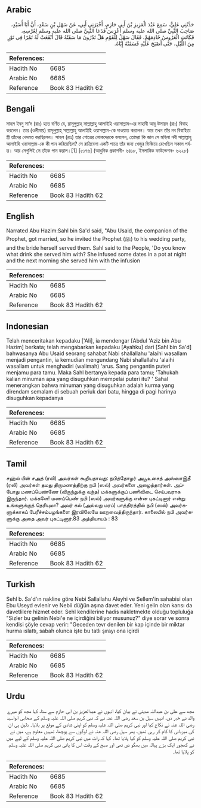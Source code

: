 ## Arabic


<div dir="rtl" lang="ar" style={{fontSize:'larger',backgroundColor:'#f8f9fa',padding:20}}>
حَدَّثَنِي عَلِيٌّ، سَمِعَ عَبْدَ الْعَزِيزِ بْنَ أَبِي حَازِمٍ، أَخْبَرَنِي أَبِي، عَنْ سَهْلِ بْنِ سَعْدٍ، أَنَّ أَبَا أُسَيْدٍ، صَاحِبَ النَّبِيِّ صلى الله عليه وسلم أَعْرَسَ فَدَعَا النَّبِيَّ صلى الله عليه وسلم لِعُرْسِهِ، فَكَانَتِ الْعَرُوسُ خَادِمَهُمْ‏.‏ فَقَالَ سَهْلٌ لِلْقَوْمِ هَلْ تَدْرُونَ مَا سَقَتْهُ قَالَ أَنْقَعَتْ لَهُ تَمْرًا فِي تَوْرٍ مِنَ اللَّيْلِ، حَتَّى أَصْبَحَ عَلَيْهِ فَسَقَتْهُ إِيَّاهُ‏.‏
</div>
<div style={{backgroundColor:'#f8f9fa',padding:20, marginBottom: 10}}><table> <thead> <tr> <th>References:</th> <th></th> </tr> </thead> <tbody><tr><td>Hadith No</td><td>6685</td></tr><tr><td>Arabic No</td><td>6685</td></tr><tr><td>Reference</td><td>Book 83 Hadith 62</td></tr></tbody></table></div>

## Bengali


<div dir="ltr" lang="bn" style={{fontSize:'larger',backgroundColor:'#f8f9fa',padding:20}}>
সাহল ইবনু সা‘দ (রাঃ) হতে বর্ণিত যে, রাসূলুল্লাহ্ সাল্লাল্লাহু আলাইহি ওয়াসাল্লাম-এর সাহাবী আবূ উসায়দ (রাঃ) বিবাহ করলেন। তার (ওলীমায়) রাসূলুল্লাহ্ সাল্লাল্লাহু আলাইহি ওয়াসাল্লাম-কে দাওয়াত করলেন। আর তখন তাঁর নব বিবাহিতা স্ত্রী তাঁদের খেদমত করছিলেন। সাহল (রাঃ) তার গোত্রের লোকদেরকে বললেন, তোমরা কি জান সে মহিলা নবী সাল্লাল্লাহু আলাইহি ওয়াসাল্লাম-কে কী পান করিয়েছিল? সে রাত্রিবেলা একটি পাত্রে তাঁর জন্য খেজুর ভিজিয়ে রেখেছিল সকাল পর্যন্ত। আর সেগুলিই সে তাঁকে পান করাল।[1] [৫১৭৬] (আধুনিক প্রকাশনী- ৬৪১৮, ইসলামিক ফাউন্ডেশন- ৬২২৮)
</div>
<div style={{backgroundColor:'#f8f9fa',padding:20, marginBottom: 10}}><table> <thead> <tr> <th>References:</th> <th></th> </tr> </thead> <tbody><tr><td>Hadith No</td><td>6685</td></tr><tr><td>Arabic No</td><td>6685</td></tr><tr><td>Reference</td><td>Book 83 Hadith 62</td></tr></tbody></table></div>

## English


<div dir="ltr" lang="en" style={{fontSize:'larger',backgroundColor:'#f8f9fa',padding:20}}>
Narrated Abu Hazim:Sahl bin Sa'd said, "Abu Usaid, the companion of the Prophet, got married, so he invited the Prophet (ﷺ) to his wedding party, and the bride herself served them. Sahl said to the People, 'Do you know what drink she served him with? She infused some dates in a pot at night and the next morning she served him with the infusion
</div>
<div style={{backgroundColor:'#f8f9fa',padding:20, marginBottom: 10}}><table> <thead> <tr> <th>References:</th> <th></th> </tr> </thead> <tbody><tr><td>Hadith No</td><td>6685</td></tr><tr><td>Arabic No</td><td>6685</td></tr><tr><td>Reference</td><td>Book 83 Hadith 62</td></tr></tbody></table></div>

## Indonesian


<div dir="ltr" lang="id" style={{fontSize:'larger',backgroundColor:'#f8f9fa',padding:20}}>
Telah menceritakan kepadaku ['Ali], ia mendengar [Abdul 'Aziz bin Abu Hazim] berkata; telah mengabarkan kepadaku [Ayahku] dari [Sahl bin Sa'd] bahwasanya Abu Usaid seorang sahabat Nabi shallallahu 'alaihi wasallam menjadi pengantin, ia kemudian mengundang Nabi shallallahu 'alaihi wasallam untuk menghadiri (walimah) 'arus. Sang pengantin puteri menjamu para tamu. Maka Sahl bertanya kepada para tamu; 'Tahukah kalian minuman apa yang disuguhkan mempelai puteri itu? ' Sahal menerangkan bahwa minuman yang disuguhkan adalah kurma yang direndam semalam di sebuah periuk dari batu, hingga di pagi harinya disuguhkan kepadanya
</div>
<div style={{backgroundColor:'#f8f9fa',padding:20, marginBottom: 10}}><table> <thead> <tr> <th>References:</th> <th></th> </tr> </thead> <tbody><tr><td>Hadith No</td><td>6685</td></tr><tr><td>Arabic No</td><td>6685</td></tr><tr><td>Reference</td><td>Book 83 Hadith 62</td></tr></tbody></table></div>

## Tamil


<div dir="ltr" lang="ta" style={{fontSize:'larger',backgroundColor:'#f8f9fa',padding:20}}>
சஹ்ல் பின் சஅத் (ரலி) அவர்கள் கூறியதாவது: நபித்தோழர் அபூஉசைத் அஸ்ஸாஇதீ (ரலி) அவர்கள் தமது திருமணத்திற்கு நபி (ஸல்) அவர்களை அழைத்தார்கள். அப்போது மணப்பெண்ணே (விருந்துக்கு வந்த) மக்களுக்குப் பணிவிடை செய்பவராக இருந்தார். மக்களே! மணப்பெண் நபி (ஸல்) அவர்களுக்கு என்ன புகட்டினார் என்று உங்களுக்குத் தெரியுமா? அவர் கல் (அல்லது மரப்) பாத்திரத்தில் நபி (ஸல்) அவர்களுக்காகப் பேரீச்சம்பழங்களை இரவிலேயே ஊறவைத்திருந்தார். காலையில் நபி அவர்களுக்கு அதை அவர் புகட்டினார்.83 அத்தியாயம் : 83
</div>
<div style={{backgroundColor:'#f8f9fa',padding:20, marginBottom: 10}}><table> <thead> <tr> <th>References:</th> <th></th> </tr> </thead> <tbody><tr><td>Hadith No</td><td>6685</td></tr><tr><td>Arabic No</td><td>6685</td></tr><tr><td>Reference</td><td>Book 83 Hadith 62</td></tr></tbody></table></div>

## Turkish


<div dir="ltr" lang="tr" style={{fontSize:'larger',backgroundColor:'#f8f9fa',padding:20}}>
Sehl b. Sa'd'ın nakline göre Nebi Sallallahu Aleyhi ve Sellem'in sahabisi olan Ebu Useyd evlenir ve Nebii düğün aşına davet eder. Yeni gelin olan karısı da davetlilere hizmet eder. Sehl kendilerine hadis nakletmekte olduğu topluluğa "Sizler bu gelinin Nebi'e ne içirdiğini biliyor musunuz?" diye sorar ve sonra kendisi şöyle cevap verir: "Geceden tevr denilen bir kap içinde bir miktar hurma ıslattı, sabah olunca işte bu tatlı şırayı ona içirdi
</div>
<div style={{backgroundColor:'#f8f9fa',padding:20, marginBottom: 10}}><table> <thead> <tr> <th>References:</th> <th></th> </tr> </thead> <tbody><tr><td>Hadith No</td><td>6685</td></tr><tr><td>Arabic No</td><td>6685</td></tr><tr><td>Reference</td><td>Book 83 Hadith 62</td></tr></tbody></table></div>

## Urdu


<div dir="rtl" lang="ur" style={{fontSize:'larger',backgroundColor:'#f8f9fa',padding:20}}>
مجھ سے علی بن عبداللہ مدینی نے بیان کیا، انہوں نے عبدالعزیز بن ابی حازم سے سنا، کہا مجھ کو میرے والد نے خبر دی، انہیں سہل بن سعد رضی اللہ عنہ نے کہ نبی کریم صلی اللہ علیہ وسلم کے صحابی ابواسید رضی اللہ عنہ نے نکاح کیا اور نبی کریم صلی اللہ علیہ وسلم کو اپنی شادی کے موقع پر بلایا۔ دلہن ہی ان کی میزبانی کا کام کر رہی تھیں، پھر سہل رضی اللہ عنہ نے لوگوں سے پوچھا، تمہیں معلوم ہے، میں نے نبی کریم صلی اللہ علیہ وسلم کو کیا پلایا تھا۔ کہا کہ رات میں نبی کریم صلی اللہ علیہ وسلم کے لیے میں نے کھجور ایک بڑے پیالہ میں بھگو دی تھی اور صبح کے وقت اس کا پانی نبی کریم صلی اللہ علیہ وسلم کو پلایا تھا۔
</div>
<div style={{backgroundColor:'#f8f9fa',padding:20, marginBottom: 10}}><table> <thead> <tr> <th>References:</th> <th></th> </tr> </thead> <tbody><tr><td>Hadith No</td><td>6685</td></tr><tr><td>Arabic No</td><td>6685</td></tr><tr><td>Reference</td><td>Book 83 Hadith 62</td></tr></tbody></table></div>